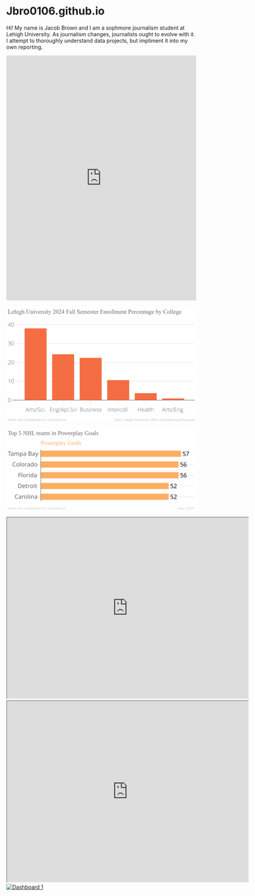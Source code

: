 # Jbro0106.github.io

Hi! My name is Jacob Brown and I am a sophmore journalism student at Lehigh University. 
As journalism changes, journalists ought to evolve with it. I attempt to thoroughly understand data projects, but impliment it into my own reporting.  

<iframe src='https://cdn.knightlab.com/libs/timeline3/latest/embed/index.html?source=1mPhHBx02GWUis89AnIDDehksGcDvpEhIvT9aQCeuGA8&font=Default&lang=en&initial_zoom=2&height=650' width='100%' height='650' webkitallowfullscreen mozallowfullscreen allowfullscreen frameborder='0'></iframe>
                              

![Enrollment](https://github.com/Jbro0106/Jbro0106.github.io/blob/main/Lehigh_University_2024_Fall_Semester_Enrollment_Percentage_by_College_Percentage_of_College_enrollment_chartbuilder%20(2).png?raw=true)



![Enrollment](https://raw.githubusercontent.com/Jbro0106/Jbro0106.github.io/main/Top_5_NHL_teams_in_Powerplay_Goals_Powerplay_Goals_chartbuilder%20(3).svg?raw=true)


<iframe src="https://www.google.com/maps/d/embed?mid=12Zyrjt0tCcF5wgCbSjGriFsPizBI4j8&ehbc=2E312F" width="640" height="480"></iframe>



<iframe src="https://www.google.com/maps/d/embed?mid=1c1ObbBgz3lRZgcm5pY7yz3zHscUJjRI&ehbc=2E312F" width="640" height="480"></iframe>


<div class='tableauPlaceholder' id='viz1711636366667' style='position: relative'><noscript><a href='#'><img alt='Dashboard 1 ' src='https:&#47;&#47;public.tableau.com&#47;static&#47;images&#47;Ja&#47;JacobBrownLehighData&#47;Dashboard1&#47;1_rss.png' style='border: none' /></a></noscript><object class='tableauViz'  style='display:none;'><param name='host_url' value='https%3A%2F%2Fpublic.tableau.com%2F' /> <param name='embed_code_version' value='3' /> <param name='site_root' value='' /><param name='name' value='JacobBrownLehighData&#47;Dashboard1' /><param name='tabs' value='no' /><param name='toolbar' value='yes' /><param name='static_image' value='https:&#47;&#47;public.tableau.com&#47;static&#47;images&#47;Ja&#47;JacobBrownLehighData&#47;Dashboard1&#47;1.png' /> <param name='animate_transition' value='yes' /><param name='display_static_image' value='yes' /><param name='display_spinner' value='yes' /><param name='display_overlay' value='yes' /><param name='display_count' value='yes' /><param name='language' value='en-US' /></object></div>                <script type='text/javascript'>                    var divElement = document.getElementById('viz1711636366667');                    var vizElement = divElement.getElementsByTagName('object')[0];                    if ( divElement.offsetWidth > 800 ) { vizElement.style.width='100%';vizElement.style.height=(divElement.offsetWidth*0.75)+'px';} else if ( divElement.offsetWidth > 500 ) { vizElement.style.width='100%';vizElement.style.height=(divElement.offsetWidth*0.75)+'px';} else { vizElement.style.width='100%';vizElement.style.height='877px';}                     var scriptElement = document.createElement('script');                    scriptElement.src = 'https://public.tableau.com/javascripts/api/viz_v1.js';                    vizElement.parentNode.insertBefore(scriptElement, vizElement);                </script>
